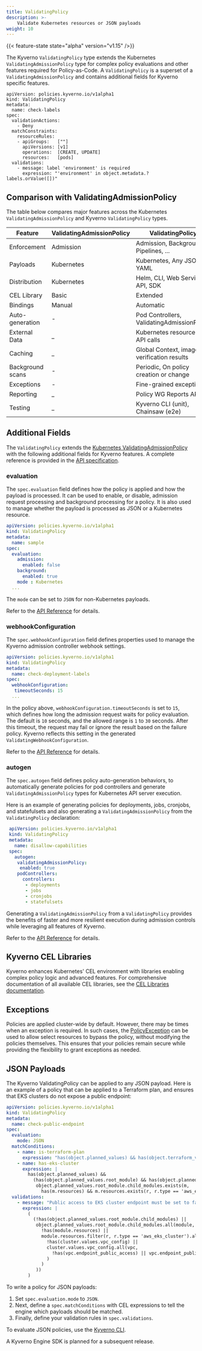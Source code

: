 ```yaml
---
title: ValidatingPolicy
description: >-
    Validate Kubernetes resources or JSON payloads
weight: 10
---
```


{{< feature-state state="alpha" version="v1.15" />}}

The Kyverno `ValidatingPolicy` type extends the Kubernetes `ValidatingAdmissionPolicy` type for complex policy evaluations and other features required for Policy-as-Code. A `ValidatingPolicy` is a superset of a `ValidatingAdmissionPolicy` and contains additional fields for Kyverno specific features.

```
apiVersion: policies.kyverno.io/v1alpha1
kind: ValidatingPolicy
metadata:
  name: check-labels
spec:
  validationActions:
    - Deny
  matchConstraints:
    resourceRules:
    - apiGroups:   [""]
      apiVersions: [v1]
      operations:  [CREATE, UPDATE]
      resources:   [pods]
  validations:
    - message: label 'environment' is required
      expression: "'environment' in object.metadata.?labels.orValue([])"
```

## Comparison with ValidatingAdmissionPolicy

The table below compares major features across the Kubernetes `ValidatingAdmissionPolicy` and Kyverno `ValidatingPolicy` types.

| Feature            | ValidatingAdmissionPolicy    |  ValidatingPolicy         |
|--------------------|------------------------------|---------------------------------------------|
| Enforcement        | Admission                    | Admission, Background, Pipelines, ...       |
| Payloads           | Kubernetes                   | Kubernetes, Any JSON or YAML                |
| Distribution       | Kubernetes                   | Helm, CLI, Web Service, API, SDK            |
| CEL Library        | Basic                        | Extended                                    |
| Bindings           | Manual                       | Automatic                                   |
| Auto-generation    | -                            | Pod Controllers, ValidatingAdmissionPolicy  |
| External Data      | _                            | Kubernetes resources or API calls           |
| Caching            | _                            | Global Context, image verification results  |
| Background scans   | -                            | Periodic, On policy creation or change      |
| Exceptions         | -                            | Fine-grained exceptions                     |
| Reporting          | _                            | Policy WG Reports API                       |
| Testing            | _                            | Kyverno CLI (unit), Chainsaw (e2e)          |


## Additional Fields

The `ValidatingPolicy` extends the [Kubernetes ValidatingAdmissionPolicy](https://kubernetes.io/docs/reference/access-authn-authz/validating-admission-policy/) with the following additional fields for Kyverno features. A complete reference is provided in the [API specification](https://htmlpreview.github.io/?https://github.com/kyverno/kyverno/blob/release-1.14/docs/user/crd/index.html#policies.kyverno.io/v1alpha1.ValidatingPolicy).

### evaluation

The `spec.evaluation` field defines how the policy is applied and how the payload is processed. It can be used to enable, or disable, admission request processing and background processing for a policy. It is also used to manage whether the payload is processed as JSON or a Kubernetes resource.

```yaml
apiVersion: policies.kyverno.io/v1alpha1
kind: ValidatingPolicy
metadata:
  name: sample
spec:
  evaluation:
    admission:
      enabled: false
    background:
      enabled: true
    mode : Kubernetes
  ...
```

The `mode` can be set to `JSON` for non-Kubernetes payloads.

Refer to the [API Reference](https://htmlpreview.github.io/?https://github.com/kyverno/kyverno/blob/release-1.14/docs/user/crd/index.html#policies.kyverno.io/v1alpha1.EvaluationConfiguration) for details.

### webhookConfiguration

The `spec.webhookConfiguration` field defines properties used to manage the Kyverno admission controller webhook settings.


```yaml
apiVersion: policies.kyverno.io/v1alpha1
kind: ValidatingPolicy
metadata:
  name: check-deployment-labels
spec:
  webhookConfiguration:
   timeoutSeconds: 15
  ...
```

In the policy above, `webhookConfiguration.timeoutSeconds` is set to `15`, which defines how long the admission request waits for policy evaluation. The default is `10` seconds, and the allowed range is `1` to `30` seconds. After this timeout, the request may fail or ignore the result based on the failure policy. Kyverno reflects this setting in the generated `ValidatingWebhookConfiguration`.

Refer to the [API Reference](https://htmlpreview.github.io/?https://github.com/kyverno/kyverno/blob/release-1.14/docs/user/crd/index.html#policies.kyverno.io/v1alpha1.WebhookConfiguration) for details.


### autogen

The `spec.autogen` field defines policy auto-generation behaviors, to automatically generate policies for pod controllers and generate `ValidatingAdmissionPolicy` types for Kubernetes API server execution.

Here is an example of generating policies for deployments, jobs, cronjobs, and statefulsets and also generating a `ValidatingAdmissionPolicy` from the `ValidatingPolicy` declaration:

```yaml
 apiVersion: policies.kyverno.io/v1alpha1
 kind: ValidatingPolicy
 metadata:
   name: disallow-capabilities
 spec:
   autogen:
    validatingAdmissionPolicy:
     enabled: true
    podControllers:
      controllers:
       - deployments
       - jobs
       - cronjobs
       - statefulsets
```

Generating a `ValidatingAdmissionPolicy` from a `ValidatingPolicy` provides the benefits of faster and more resilient execution during admission controls while leveraging all features of Kyverno.

Refer to the [API Reference](https://htmlpreview.github.io/?https://github.com/kyverno/kyverno/blob/release-1.14/docs/user/crd/index.html#policies.kyverno.io/v1alpha1.AutogenConfiguration) for details.

## Kyverno CEL Libraries

Kyverno enhances Kubernetes' CEL environment with libraries enabling complex policy logic and advanced features. For comprehensive documentation of all available CEL libraries, see the [CEL Libraries documentation](/docs/policy-types/cel-libraries/).

## Exceptions

Policies are applied cluster-wide by default. However, there may be times when an exception is required. In such cases, the [PolicyException](/docs/exceptions/_index.md#policyexceptions-with-cel-expressions) can be used to allow select resources to bypass the policy, without modifying the policies themselves. This ensures that your policies remain secure while providing the flexibility to grant exceptions as needed.

## JSON Payloads

The Kyverno ValidatingPolicy can be applied to any JSON payload. Here is an example of a policy that can be applied to a Terraform plan, and ensures that EKS clusters do not expose a public endpoint: 

```yaml
apiVersion: policies.kyverno.io/v1alpha1
kind: ValidatingPolicy
metadata:
  name: check-public-endpoint
spec:
  evaluation:
    mode: JSON
  matchConditions:
    - name: is-terraform-plan
      expression: "has(object.planned_values) && has(object.terraform_version)"
    - name: has-eks-cluster
      expression: |
        has(object.planned_values) && 
          (has(object.planned_values.root_module) && has(object.planned_values.root_module.child_modules) &&
           object.planned_values.root_module.child_modules.exists(m, 
             has(m.resources) && m.resources.exists(r, r.type == 'aws_eks_cluster')))
  validations:
    - message: "Public access to EKS cluster endpoint must be set to false"
      expression: |
        (
          (!has(object.planned_values.root_module.child_modules) ||
           object.planned_values.root_module.child_modules.all(module,
             !has(module.resources) ||
             module.resources.filter(r, r.type == 'aws_eks_cluster').all(cluster,
               !has(cluster.values.vpc_config) ||
               cluster.values.vpc_config.all(vpc,
                 !has(vpc.endpoint_public_access) || vpc.endpoint_public_access == false
               )
             )
           ))
        )
```

To write a policy for JSON payloads:
1. Set `spec.evaluation.mode` to `JSON`.
2. Next, define a `spec.matchConditions` with CEL expressions to tell the engine which payloads should be matched. 
3. Finally, define your validation rules in `spec.validations`.

To evaluate JSON policies, use the [Kyverno CLI](../../kyverno-cli/). 

A Kyverno Engine SDK is planned for a subsequent release.
